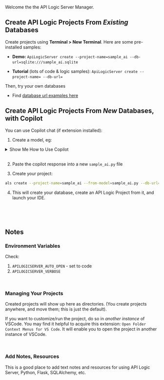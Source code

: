 Welcome the the API Logic Server Manager.


## Create API Logic Projects From *Existing* Databases

Create projects using **Terminal > New Terminal**.  Here are some pre-installed samples:

* **Demo:** 
`ApiLogicServer create --project-name=sample_ai --db-url=sqlite:///sample_ai.sqlite`

* **Tutorial** (lots of code & logic samples):
`ApiLogicServer create --project-name= --db-url=`

Then, try your own databases

* Find [database url examples here](https://apilogicserver.github.io/Docs/Database-Connectivity/)


## Create API Logic Projects From *New* Databases, with Copilot

You can use Copilot chat (if extension installed):

1. Create a model, eg:

<details markdown>

<summary> Show Me How to Use Copilot </summary>

&nbsp;

Paste this into the Copilot prompt:

```
Use SQLAlchemy to create a sqlite database named sample_ai.sqlite, with customers, orders, items and product

Hints: use autonum keys, allow nulls, Decimal types, foreign keys, no check constraints.

Include a notes field for orders.

Create a few rows of only customer and product data.

Enforce the Check Credit requirement (do not generate check constraints):

1. Customer.Balance <= CreditLimit
2. Customer.Balance = Sum(Order.AmountTotal where date shipped is null)
3. Order.AmountTotal = Sum(Items.Amount)
4. Items.Amount = Quantity * UnitPrice
5. Store the Items.UnitPrice as a copy from Product.UnitPrice
```

![copilot](images/copilot.png)
</details>

<br>

2. Paste the copilot response into a new `sample_ai.py` file

3. Create your project:

```bash
als create --project-name=sample_ai --from-model=sample_ai.py --db-url=sqlite
```

4. This will create your database, create an API Logic Project from it, and launch your IDE.

&nbsp;


&nbsp;

## Notes

### Environment Variables

Check:
1. `APILOGICSERVER_AUTO_OPEN` - set to code
2. `APILOGICSERVER_VERBOSE`

&nbsp;

### Managing Your Projects

Created projects will show up here as directories.  (You create projects anywhere, and move them; this is just the default).

If you want to customize/run the project, do so in *another instance* of VSCode.  You may find it helpful to acquire this extension: `Open Folder Context Menus for VS Code`.  It will enable you to open the project in another instance of VSCode.

&nbsp;

### Add Notes, Resources

This is a good place to add text notes and resources for using API Logic Server, Python, Flask, SQLAlchemy, etc.